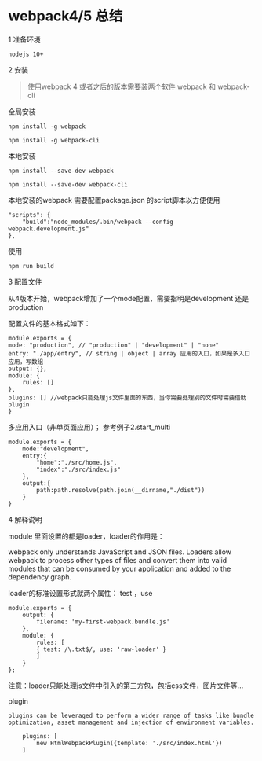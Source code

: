 # webpack4/5 总结

1 准备环境

    nodejs 10+ 

2 安装

> 使用webpack 4 或者之后的版本需要装两个软件 webpack 和 webpack-cli

全局安装

    npm install -g webpack

    npm install -g webpack-cli

本地安装

    npm install --save-dev webpack

    npm install --save-dev webpack-cli


本地安装的webpack 需要配置package.json 的script脚本以方便使用

    "scripts": {
        "build":"node_modules/.bin/webpack --config webpack.development.js"
    },

使用

    npm run build

3 配置文件

从4版本开始，webpack增加了一个mode配置，需要指明是development 还是 production

配置文件的基本格式如下：

    module.exports = {
    mode: "production", // "production" | "development" | "none"
    entry: "./app/entry", // string | object | array 应用的入口，如果是多入口应用，写数组
    output: {},
    module: {
        rules: [] 
    },
    plugins: [] //webpack只能处理js文件里面的东西，当你需要处理别的文件时需要借助plugin
    }

多应用入口（非单页面应用）； 参考例子2.start_multi

    module.exports = {
        mode:"development",
        entry:{
            "home":"./src/home.js",
            "index":"./src/index.js"
        },
        output:{
            path:path.resolve(path.join(__dirname,"./dist"))
        }
    }

4 解释说明

module 里面设置的都是loader，loader的作用是：

webpack only understands JavaScript and JSON files. Loaders allow webpack to process other types of files and convert them into valid modules that can be consumed by your application and added to the dependency graph.

loader的标准设置形式就两个属性： test ，use

    module.exports = {
        output: {
            filename: 'my-first-webpack.bundle.js'
        },
        module: {
            rules: [
            { test: /\.txt$/, use: 'raw-loader' }
            ]
        }
    };

注意：loader只能处理js文件中引入的第三方包，包括css文件，图片文件等...


plugin

    plugins can be leveraged to perform a wider range of tasks like bundle optimization, asset management and injection of environment variables.

        plugins: [
            new HtmlWebpackPlugin({template: './src/index.html'})
        ]

